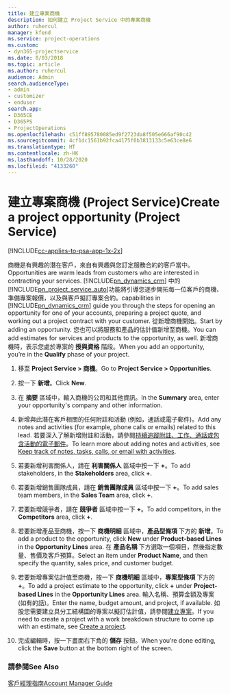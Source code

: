 ```yaml
---
title: 建立專案商機
description: 如何建立 Project Service 中的專案商機
author: ruhercul
manager: kfend
ms.service: project-operations
ms.custom:
- dyn365-projectservice
ms.date: 8/03/2018
ms.topic: article
ms.author: ruhercul
audience: Admin
search.audienceType:
- admin
- customizer
- enduser
search.app:
- D365CE
- D365PS
- ProjectOperations
ms.openlocfilehash: c51ff895780085ed9f2723da8f505e666af90c42
ms.sourcegitcommit: 4cf1dc1561b92fca4175f0b3813133c5e63ce8e6
ms.translationtype: HT
ms.contentlocale: zh-HK
ms.lasthandoff: 10/28/2020
ms.locfileid: "4133260"
---
```

# <a name="create-a-project-opportunity-project-service"></a><span data-ttu-id="3232a-103">建立專案商機 (Project Service)</span><span class="sxs-lookup"><span data-stu-id="3232a-103">Create a project opportunity (Project Service)</span></span>

[!INCLUDE[cc-applies-to-psa-app-1x-2x](../includes/cc-applies-to-psa-app-1x-2x.md)]

<span data-ttu-id="3232a-104">商機是有興趣的潛在客戶，來自有興趣與您訂定服務合約的客戶當中。</span><span class="sxs-lookup"><span data-stu-id="3232a-104">Opportunities are warm leads from customers who are interested in contracting your services.</span></span> [!INCLUDE[pn_dynamics_crm](../includes/pn-dynamics-crm.md)] <span data-ttu-id="3232a-105">中的[!INCLUDE[pn_project_service_auto](../includes/pn-project-service-auto.md)]功能將引導您逐步開拓每一位客戶的商機、準備專案報價，以及與客戶擬訂專案合約。</span><span class="sxs-lookup"><span data-stu-id="3232a-105">capabilities in [!INCLUDE[pn_dynamics_crm](../includes/pn-dynamics-crm.md)] guide you through the steps for opening an opportunity for one of your accounts, preparing a project quote, and working out a project contract with your customer.</span></span> <span data-ttu-id="3232a-106">從新增商機開始。</span><span class="sxs-lookup"><span data-stu-id="3232a-106">Start by adding an opportunity.</span></span> <span data-ttu-id="3232a-107">您也可以將服務和產品的估計值新增至商機。</span><span class="sxs-lookup"><span data-stu-id="3232a-107">You can add estimates for services and products to the opportunity, as well.</span></span> <span data-ttu-id="3232a-108">新增商機時，表示您處於專案的 **授與資格** 階段。</span><span class="sxs-lookup"><span data-stu-id="3232a-108">When you add an opportunity, you’re in the **Qualify** phase of your project.</span></span>  
  
1.  <span data-ttu-id="3232a-109">移至 **Project Service > 商機**。</span><span class="sxs-lookup"><span data-stu-id="3232a-109">Go to **Project Service > Opportunities**.</span></span>  
  
2.  <span data-ttu-id="3232a-110">按一下 **新增**。</span><span class="sxs-lookup"><span data-stu-id="3232a-110">Click **New**.</span></span>  
  
3.  <span data-ttu-id="3232a-111">在 **摘要** 區域中，輸入商機的公司和其他資訊。</span><span class="sxs-lookup"><span data-stu-id="3232a-111">In the **Summary** area, enter your opportunity's company and other information.</span></span>  
  
4.  <span data-ttu-id="3232a-112">新增與此潛在客戶相關的任何附註和活動 (例如，通話或電子郵件)。</span><span class="sxs-lookup"><span data-stu-id="3232a-112">Add any notes and activities (for example, phone calls or emails) related to this lead.</span></span> <span data-ttu-id="3232a-113">若要深入了解新增附註和活動，請參閱[持續追蹤附註、工作、通話或包含活動的電子郵件](https://docs.microsoft.com/dynamics365/customerengagement/on-premises/basics/work-with-activities)。</span><span class="sxs-lookup"><span data-stu-id="3232a-113">To learn more about adding notes and activities, see [Keep track of notes, tasks, calls, or email with activities](https://docs.microsoft.com/dynamics365/customerengagement/on-premises/basics/work-with-activities).</span></span>  
  
5.  <span data-ttu-id="3232a-114">若要新增利害關係人，請在 **利害關係人** 區域中按一下 **+**。</span><span class="sxs-lookup"><span data-stu-id="3232a-114">To add stakeholders, in the **Stakeholders** area, click **+**.</span></span>  
  
6.  <span data-ttu-id="3232a-115">若要新增銷售團隊成員，請在 **銷售團隊成員** 區域中按一下 **+**。</span><span class="sxs-lookup"><span data-stu-id="3232a-115">To add sales team members, in the **Sales Team** area, click **+**.</span></span>  
  
7.  <span data-ttu-id="3232a-116">若要新增競爭者，請在 **競爭者** 區域中按一下 **+**。</span><span class="sxs-lookup"><span data-stu-id="3232a-116">To add competitors, in the **Competitors** area, click **+**.</span></span>  
  
8.  <span data-ttu-id="3232a-117">若要新增產品至商機，按一下 **商機明細** 區域中，**產品型條項** 下方的 **新增**。</span><span class="sxs-lookup"><span data-stu-id="3232a-117">To add a product to the opportunity, click **New** under **Product-based Lines** in the **Opportunity Lines** area.</span></span> <span data-ttu-id="3232a-118">在 **產品名稱** 下方選取一個項目，然後指定數量、售價及客戶預算。</span><span class="sxs-lookup"><span data-stu-id="3232a-118">Select an item under **Product Name**, and then specify the quantity, sales price, and customer budget.</span></span>  
  
9. <span data-ttu-id="3232a-119">若要新增專案估計值至商機，按一下 **商機明細** 區域中，**專案型條項** 下方的 **+**。</span><span class="sxs-lookup"><span data-stu-id="3232a-119">To add a project estimate to the opportunity, click **+** under **Project-based Lines** in the **Opportunity Lines** area.</span></span> <span data-ttu-id="3232a-120">輸入名稱、預算金額及專案 (如有的話)。</span><span class="sxs-lookup"><span data-stu-id="3232a-120">Enter the name, budget amount, and project, if available.</span></span> <span data-ttu-id="3232a-121">如股您需要建立具分工結構圖的專案以擬訂估計值，請參閱[建立專案](../psa/create-project.md)。</span><span class="sxs-lookup"><span data-stu-id="3232a-121">If you need to create a project with a work breakdown structure to come up with an estimate, see [Create a project](../psa/create-project.md).</span></span>  
  
10. <span data-ttu-id="3232a-122">完成編輯時，按一下畫面右下角的 **儲存** 按鈕。</span><span class="sxs-lookup"><span data-stu-id="3232a-122">When you’re done editing, click the **Save** button at the bottom right of the screen.</span></span>  
  
### <a name="see-also"></a><span data-ttu-id="3232a-123">請參閱</span><span class="sxs-lookup"><span data-stu-id="3232a-123">See Also</span></span>  
 [<span data-ttu-id="3232a-124">客戶經理指南</span><span class="sxs-lookup"><span data-stu-id="3232a-124">Account Manager Guide</span></span>](../psa/account-manager-guide.md)
